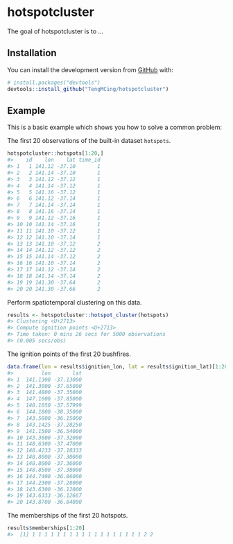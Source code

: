 
<!-- README.md is generated from README.Rmd. Please edit that file -->

# hotspotcluster

<!-- badges: start -->

<!-- badges: end -->

The goal of hotspotcluster is to …

## Installation

<!-- You can install the released version of hotspotcluster from [CRAN](https://CRAN.R-project.org) with: -->

<!-- ``` r -->

<!-- install.packages("hotspotcluster") -->

<!-- ``` -->

You can install the development version from
[GitHub](https://github.com/) with:

``` r
# install.packages("devtools")
devtools::install_github("TengMCing/hotspotcluster")
```

## Example

This is a basic example which shows you how to solve a common problem:

The first 20 observations of the built-in dataset `hotspots`.

``` r
hotspotcluster::hotspots[1:20,]
#>    id    lon    lat time_id
#> 1   1 141.12 -37.10       1
#> 2   2 141.14 -37.10       1
#> 3   3 141.12 -37.12       1
#> 4   4 141.14 -37.12       1
#> 5   5 141.16 -37.12       1
#> 6   6 141.12 -37.14       1
#> 7   7 141.14 -37.14       1
#> 8   8 141.16 -37.14       1
#> 9   9 141.12 -37.16       1
#> 10 10 141.14 -37.16       1
#> 11 11 141.10 -37.12       1
#> 12 12 141.10 -37.14       1
#> 13 13 141.10 -37.12       2
#> 14 14 141.12 -37.12       2
#> 15 15 141.14 -37.12       2
#> 16 16 141.10 -37.14       2
#> 17 17 141.12 -37.14       2
#> 18 18 141.14 -37.14       2
#> 19 19 141.30 -37.64       2
#> 20 20 141.30 -37.66       2
```

Perform spatiotemporal clustering on this data.

``` r
results <- hotspotcluster::hotspot_cluster(hotspots)
#> Clustering <U+2713> 
#> Compute ignition points <U+2713> 
#> Time taken: 0 mins 26 secs for 5000 observations
#> (0.005 secs/obs)
```

The ignition points of the first 20 bushfires.

``` r
data.frame(lon = results$ignition_lon, lat = results$ignition_lat)[1:20,]
#>         lon       lat
#> 1  141.1300 -37.13000
#> 2  141.3000 -37.65000
#> 3  141.4800 -37.35000
#> 4  147.1600 -37.85000
#> 5  148.1050 -37.57999
#> 6  144.1800 -38.35000
#> 7  143.5800 -36.15000
#> 8  143.1425 -37.28250
#> 9  141.1500 -36.54000
#> 10 143.3600 -37.32000
#> 11 148.6300 -37.47000
#> 12 148.4233 -37.10333
#> 13 148.8000 -37.30000
#> 14 148.8000 -37.36000
#> 15 148.8500 -37.38000
#> 16 144.7400 -36.86000
#> 17 144.2300 -37.28000
#> 18 143.6300 -36.12000
#> 19 143.6333 -36.12667
#> 20 143.8700 -36.84000
```

The memberships of the first 20 hotspots.

``` r
results$memberships[1:20]
#>  [1] 1 1 1 1 1 1 1 1 1 1 1 1 1 1 1 1 1 1 2 2
```
